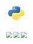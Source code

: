 <div>
  <img align="center" alt="Pytyon" height="45" width="55" src="https://raw.githubusercontent.com/devicons/devicon/master/icons/python/python-original.svg">
</div>

##

<div>
   <a href="https://discord.com/invite/ADUwnpWXS8" target="_blank"><img src="https://img.shields.io/badge/Discord-7289DA?style=for-the-badge&logo=discord&logoColor=white" target="_blank"></a> 
   <a href="https://www.reddit.com/u/zumoari2023/s/et0feQyuC1" target="_blank"><img src="https://img.shields.io/badge/Reddit-FF4500?style=for-the-badge&logo=reddit&logoColor=white" target="_blank"></a> 
   <a href="https://www.duolingo.com/profile/Zumoari2023?via=share_profile_link" target="_blank"><img src="https://img.shields.io/badge/Duolingo-58CC02?style=for-the-badge&logo=duolingo&logoColor=white" target="_blank"></a>
</div>
